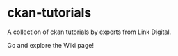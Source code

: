 # ckan-tutorials
A collection of ckan tutorials by experts from Link Digital.

Go and explore the Wiki page!
